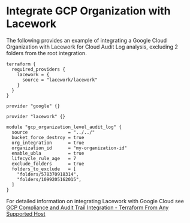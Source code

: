 # Integrate GCP Organization with Lacework
The following provides an example of integrating a Google Cloud Organization with Lacework for Cloud Audit Log analysis, excluding 2 folders from the root integration.

```hcl
terraform {
  required_providers {
    lacework = {
      source = "lacework/lacework"
    }
  }
}

provider "google" {}

provider "lacework" {}

module "gcp_organization_level_audit_log" {
  source               = "../../"
  bucket_force_destroy = true
  org_integration      = true
  organization_id      = "my-organization-id"
  enable_ubla          = true
  lifecycle_rule_age   = 7
  exclude_folders      = true
  folders_to_exclude   = [
    "folders/578370918314", 
    "folders/1099205162015",
  ] 
}
```

For detailed information on integrating Lacework with Google Cloud see [GCP Compliance and Audit Trail Integration - Terraform From Any Supported Host](https://support.lacework.com/hc/en-us/articles/360057065094-GCP-Compliance-and-Audit-Trail-Integration-Terraform-From-Any-Supported-Host)
